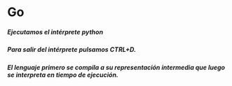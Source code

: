 # Go

##### Ejecutamos el intérprete _python_



##### Para salir del intérprete pulsamos CTRL+D.
##### El lenguaje primero se compila a su representación intermedia que luego se interpreta en tiempo de ejecución.
